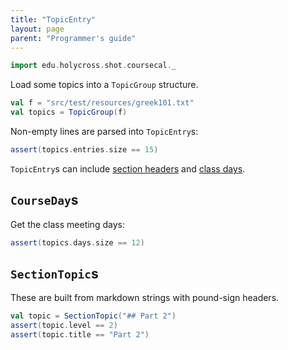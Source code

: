 ```yaml
---
title: "TopicEntry"
layout: page
parent: "Programmer's guide"
---
```


```scala mdoc:invisible
import edu.holycross.shot.coursecal._

```

Load some topics into a `TopicGroup` structure.

```scala mdoc:silent
val f = "src/test/resources/greek101.txt"
val topics = TopicGroup(f)
```  

Non-empty lines are parsed into `TopicEntry`s:

```scala mdoc
assert(topics.entries.size == 15)
```

`TopicEntry`s can include [section headers](../sectionTopic/) and [class days](../courseDay/).  



## `CourseDay`s

Get the class meeting days:

```scala mdoc
assert(topics.days.size == 12)
```


## `SectionTopic`s

These are built from markdown strings with pound-sign headers.

```scala mdoc
val topic = SectionTopic("## Part 2")
assert(topic.level == 2)
assert(topic.title == "Part 2")
```

